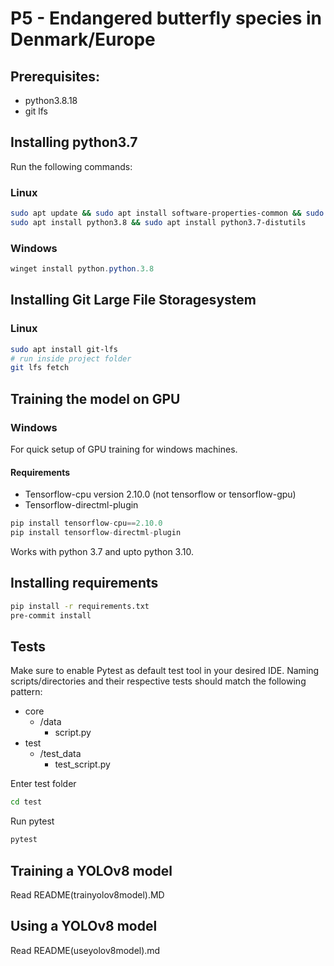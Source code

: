 # P5 - Endangered butterfly species in Denmark/Europe

## Prerequisites:
- python3.8.18
- git lfs


## Installing python3.7
Run the following commands:

### Linux
```bash
sudo apt update && sudo apt install software-properties-common && sudo add-apt-repository ppa:deadsnakes/ppa && 
sudo apt install python3.8 && sudo apt install python3.7-distutils
```


### Windows
```powershell
winget install python.python.3.8
```
## Installing Git Large File Storagesystem

### Linux
```bash
sudo apt install git-lfs
# run inside project folder
git lfs fetch
```

## Training the model on GPU
### Windows
For quick setup of GPU training for windows machines.

#### Requirements
- Tensorflow-cpu version 2.10.0 (not tensorflow or tensorflow-gpu)
- Tensorflow-directml-plugin

```python
pip install tensorflow-cpu==2.10.0
pip install tensorflow-directml-plugin
```

Works with python 3.7 and upto python 3.10.

## Installing requirements
```bash
pip install -r requirements.txt
pre-commit install
```

## Tests
Make sure to enable Pytest as default test tool in your desired IDE.
Naming scripts/directories and their respective tests should match the following pattern:
 - core
   - /data
     - script.py
 - test
   - /test_data
     - test_script.py

Enter test folder
```bash
cd test
```

Run pytest
```bash
pytest
```

## Training a YOLOv8 model
Read README(trainyolov8model).MD

## Using a YOLOv8 model
Read README(useyolov8model).md